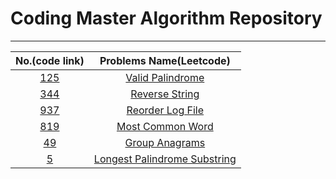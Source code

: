 # Coding Master Algorithm Repository
---

|  No.(code link) |           Problems Name(Leetcode)                                                             |
|:---------------:|:---------------------------------------------------------------------------------------------:|
| [125](./125.py) |[Valid Palindrome](https://leetcode.com/problems/valid-palindrome/)                            |
| [344](./344.py) |[Reverse String](https://leetcode.com/problems/reverse-string/)                                |
| [937](./937.py) |[Reorder Log File](https://leetcode.com/problems/reorder-data-in-log-files/)                   |
| [819](./819.py) |[Most Common Word](https://leetcode.com/problems/most-common-word/)                            |
| [49](./49.py)   |[Group Anagrams](https://leetcode.com/problems/group-anagrams/)                                |
| [5](./5.py)     |[Longest Palindrome Substring](https://leetcode.com/problems/longest-palindromic-substring/)   |
